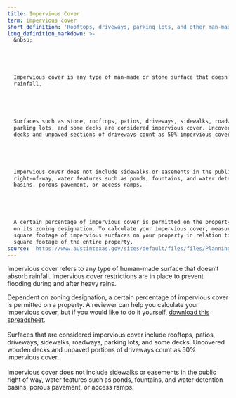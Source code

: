 ```yaml
---
title: Impervious Cover
term: impervious cover
short_definition: 'Rooftops, driveways, parking lots, and other man-made or stone surfaces that keep water from being absorbed into the ground.'
long_definition_markdown: >-
  &nbsp;





  Impervious cover is any type of man-made or stone surface that doesn’t absorb
  rainfall.





  Surfaces such as stone, rooftops, patios, driveways, sidewalks, roadways,
  parking lots, and some decks are considered impervious cover. Uncovered wooden
  decks and unpaved sections of driveways count as 50% impervious cover.





  Impervious cover does not include sidewalks or easements in the public
  right-of-way, water features such as ponds, fountains, and water detention
  basins, porous pavement, or access ramps.





  A certain percentage of impervious cover is permitted on the property depending
  on its zoning designation. To calculate your impervious cover, measure the
  square footage of impervious surfaces on your property in relation to the
  square footage of the entire property.
source: 'https://www.austintexas.gov/sites/default/files/files/Planning/CodeNEXT/ALDC_PRD_23_LandDevelopmentCode_Combined_2017_0130_web.pdf","CodeNext 2M-1 p.15'
---
```



Impervious cover refers to any type of human-made surface that doesn’t absorb rainfall. Impervious cover restrictions are in place to prevent flooding during and after heavy rains.

Dependent on zoning designation, a certain percentage of impervious cover is permitted on a property. A reviewer can help you calculate your impervious cover, but if you would like to do it yourself, [download this spreadsheet](https://www.austintexas.gov/sites/default/files/files/Planning/Residential/Calculation_aid.xls).
<br>
<br>Surfaces that are considered impervious cover include rooftops, patios, driveways, sidewalks, roadways, parking lots, and some decks. Uncovered wooden decks and unpaved portions of driveways count as 50% impervious cover.
<br>
<br>Impervious cover does not include sidewalks or easements in the public right of way, water features such as ponds, fountains, and water detention basins, porous pavement, or access ramps.